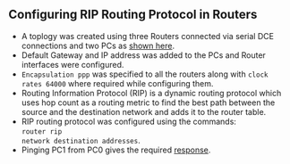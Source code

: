## Configuring RIP Routing Protocol in Routers
* A toplogy was created using three Routers connected via serial DCE connections and two PCs as [shown here](topology.png).
* Default Gateway and IP address was added to the PCs and Router interfaces were configured.
* `Encapsulation ppp` was specified to all the routers along with `clock rates 64000` where required while configuring them.
* Routing Information Protocol (RIP) is a dynamic routing protocol which uses hop count as a routing metric to find the best path between the source and the destination network and adds it to the router table.
* RIP routing protocol was configured using the commands:<br>
`router rip`<br>`network destination addresses`.
* Pinging PC1 from PC0 gives the required [response](ping_pc1.PNG).
